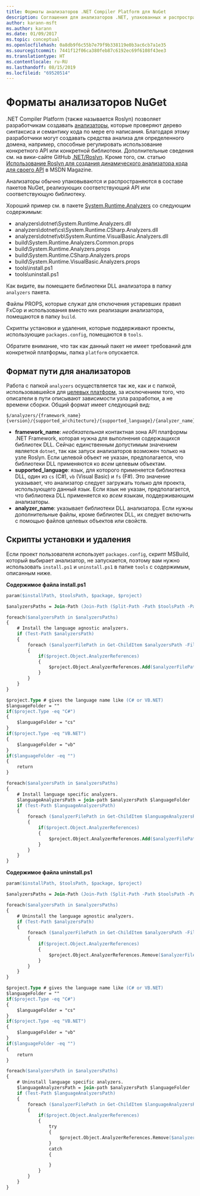 ```yaml
---
title: Форматы анализаторов .NET Compiler Platform для NuGet
description: Соглашения для анализаторов .NET, упакованных и распространяемых вместе с пакетами NuGet, которые реализуют API или библиотеку.
author: karann-msft
ms.author: karann
ms.date: 01/09/2017
ms.topic: conceptual
ms.openlocfilehash: 0a8db9f6c55b7e79f9b338119e0b3ac6cb7a1e35
ms.sourcegitcommit: 7441f12f06ca380feb87c6192ec69f6108f43ee3
ms.translationtype: HT
ms.contentlocale: ru-RU
ms.lasthandoff: 08/15/2019
ms.locfileid: "69520514"
---
```

# <a name="analyzer-nuget-formats"></a>Форматы анализаторов NuGet

.NET Compiler Platform (также называется Roslyn) позволяет разработчикам создавать [анализаторы](https://github.com/dotnet/roslyn/wiki/How-To-Write-a-C%23-Analyzer-and-Code-Fix), которые проверяют дерево синтаксиса и семантику кода по мере его написания. Благодаря этому разработчики могут создавать средства анализа для определенного домена, например, способные регулировать использование конкретного API или конкретной библиотеки. Дополнительные сведения см. на вики-сайте GitHub [.NET/Roslyn](https://github.com/dotnet/roslyn/wiki). Кроме того, см. статью [Использование Roslyn для создания динамического анализатора кода для своего API](https://msdn.microsoft.com/magazine/dn879356.aspx) в MSDN Magazine.

Анализаторы обычно упаковываются и распространяются в составе пакетов NuGet, реализующих соответствующий API или соответствующую библиотеку.

Хороший пример см. в пакете [System.Runtime.Analyzers](https://www.nuget.org/packages/System.Runtime.Analyzers) со следующим содержимым:

- analyzers\dotnet\System.Runtime.Analyzers.dll
- analyzers\dotnet\cs\System.Runtime.CSharp.Analyzers.dll
- analyzers\dotnet\vb\System.Runtime.VisualBasic.Analyzers.dll
- build\System.Runtime.Analyzers.Common.props
- build\System.Runtime.Analyzers.props
- build\System.Runtime.CSharp.Analyzers.props
- build\System.Runtime.VisualBasic.Analyzers.props
- tools\install.ps1
- tools\uninstall.ps1

Как видите, вы помещаете библиотеки DLL анализатора в папку `analyzers` пакета.

Файлы PROPS, которые служат для отключения устаревших правил FxCop и использования вместо них реализации анализатора, помещаются в папку `build`.

Скрипты установки и удаления, которые поддерживают проекты, использующие `packages.config`, помещаются в `tools`.

Обратите внимание, что так как данный пакет не имеет требований для конкретной платформы, папка `platform` опускается.


## <a name="analyzers-path-format"></a>Формат пути для анализаторов

Работа с папкой `analyzers` осуществляется так же, как и с папкой, использовавшейся для [целевых платформ](../create-packages/supporting-multiple-target-frameworks.md), за исключением того, что описатели в пути описывают зависимости узла разработки, а не времени сборки. Общий формат имеет следующий вид:

    $/analyzers/{framework_name}{version}/{supported_architecture}/{supported_language}/{analyzer_name}.dll

- **framework_name**: *необязательная* контактная зона API платформы .NET Framework, которая нужна для выполнения содержащихся библиотек DLL. Сейчас единственным допустимым значением является `dotnet`, так как запуск анализаторов возможен только на узле Roslyn. Если целевой объект не указан, предполагается, что библиотеки DLL применяются ко *всем* целевым объектам.
- **supported_language**: язык, для которого применяется библиотека DLL, один из `cs` (C#), `vb` (Visual Basic) и `fs` (F#). Это значение указывает, что анализатор следует загружать только для проекта, использующего данный язык. Если язык не указан, предполагается, что библиотека DLL применяется ко *всем* языкам, поддерживающим анализаторы.
- **analyzer_name**: указывает библиотеки DLL анализатора. Если нужны дополнительные файлы, кроме библиотек DLL, их следует включить с помощью файлов целевых объектов или свойств.


## <a name="install-and-uninstall-scripts"></a>Скрипты установки и удаления

Если проект пользователя использует `packages.config`, скрипт MSBuild, который выбирает анализатор, не запускается, поэтому вам нужно использовать `install.ps1` и `uninstall.ps1` в папке `tools` с содержимым, описанным ниже.

**Содержимое файла install.ps1**

```ps
param($installPath, $toolsPath, $package, $project)

$analyzersPaths = Join-Path (Join-Path (Split-Path -Path $toolsPath -Parent) "analyzers" ) * -Resolve

foreach($analyzersPath in $analyzersPaths)
{
    # Install the language agnostic analyzers.
    if (Test-Path $analyzersPath)
    {
        foreach ($analyzerFilePath in Get-ChildItem $analyzersPath -Filter *.dll)
        {
            if($project.Object.AnalyzerReferences)
            {
                $project.Object.AnalyzerReferences.Add($analyzerFilePath.FullName)
            }
        }
    }
}

$project.Type # gives the language name like (C# or VB.NET)
$languageFolder = ""
if($project.Type -eq "C#")
{
    $languageFolder = "cs"
}
if($project.Type -eq "VB.NET")
{
    $languageFolder = "vb"
}
if($languageFolder -eq "")
{
    return
}

foreach($analyzersPath in $analyzersPaths)
{
    # Install language specific analyzers.
    $languageAnalyzersPath = join-path $analyzersPath $languageFolder
    if (Test-Path $languageAnalyzersPath)
    {
        foreach ($analyzerFilePath in Get-ChildItem $languageAnalyzersPath -Filter *.dll)
        {
            if($project.Object.AnalyzerReferences)
            {
                $project.Object.AnalyzerReferences.Add($analyzerFilePath.FullName)
            }
        }
    }
}
```


**Содержимое файла uninstall.ps1**

```ps
param($installPath, $toolsPath, $package, $project)

$analyzersPaths = Join-Path (Join-Path (Split-Path -Path $toolsPath -Parent) "analyzers" ) * -Resolve

foreach($analyzersPath in $analyzersPaths)
{
    # Uninstall the language agnostic analyzers.
    if (Test-Path $analyzersPath)
    {
        foreach ($analyzerFilePath in Get-ChildItem $analyzersPath -Filter *.dll)
        {
            if($project.Object.AnalyzerReferences)
            {
                $project.Object.AnalyzerReferences.Remove($analyzerFilePath.FullName)
            }
        }
    }
}

$project.Type # gives the language name like (C# or VB.NET)
$languageFolder = ""
if($project.Type -eq "C#")
{
    $languageFolder = "cs"
}
if($project.Type -eq "VB.NET")
{
    $languageFolder = "vb"
}
if($languageFolder -eq "")
{
    return
}

foreach($analyzersPath in $analyzersPaths)
{
    # Uninstall language specific analyzers.
    $languageAnalyzersPath = join-path $analyzersPath $languageFolder
    if (Test-Path $languageAnalyzersPath)
    {
        foreach ($analyzerFilePath in Get-ChildItem $languageAnalyzersPath -Filter *.dll)
        {
            if($project.Object.AnalyzerReferences)
            {
                try
                {
                    $project.Object.AnalyzerReferences.Remove($analyzerFilePath.FullName)
                }
                catch
                {

                }
            }
        }
    }
}
```
